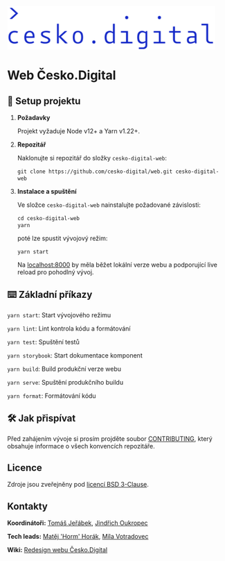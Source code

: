 ![cesko.digital](cesko-digital_logo.png)

# Web Česko.Digital

## 🚀 Setup projektu

1.  **Požadavky**

    Projekt vyžaduje Node v12+ a Yarn v1.22+.

1.  **Repozitář**

    Naklonujte si repozitář do složky `cesko-digital-web`:

    ```shell script
    git clone https://github.com/cesko-digital/web.git cesko-digital-web
    ```

1.  **Instalace a spuštění**

    Ve složce `cesko-digital-web`  nainstalujte požadované závislosti:

    ```shell script
    cd cesko-digital-web
    yarn
    ```

    poté lze spustit vývojový režim:

    ```shell script
    yarn start
    ```

    Na [localhost:8000](http://localhost:8000) by měla běžet lokální verze webu a podporující live reload pro pohodlný vývoj. 

## ⌨️ Základní příkazy

`yarn start`: Start vývojového režimu

`yarn lint`: Lint kontrola kódu a formátování

`yarn test`: Spuštění testů

`yarn storybook`: Start dokumentace komponent

`yarn build`: Build produkční verze webu

`yarn serve`: Spuštění produkčního buildu

`yarn format`: Formátování kódu 



## 🛠 Jak přispívat

Před zahájením vývoje si prosím projděte soubor [CONTRIBUTING](CONTRIBUTING.md), který obsahuje informace o všech konvencích repozitáře. 


## Licence

Zdroje jsou zveřejněny pod [licencí BSD 3-Clause](LICENSE).    

## Kontakty

**Koordinátoři:** [Tomáš Jeřábek](https://github.com/tjerabek), [Jindřich Oukropec](https://github.com/miiila)

**Tech leads:** [Matěj 'Horm' Horák](https://github.com/HormCodes), [Míla Votradovec](https://github.com/miiila)

**Wiki:** [Redesign webu Česko.Digital](https://wiki.cesko.digital/pages/viewpage.action?pageId=1574868)
